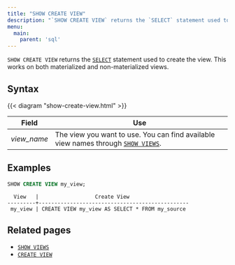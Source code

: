 ```yaml
---
title: "SHOW CREATE VIEW"
description: "`SHOW CREATE VIEW` returns the `SELECT` statement used to create the view."
menu:
  main:
    parent: 'sql'
---
```


`SHOW CREATE VIEW` returns the [`SELECT`](../select) statement used to create the view. This works on both materialized and non-materialized views.

## Syntax

{{< diagram "show-create-view.html" >}}

Field | Use
------|-----
_view&lowbar;name_ | The view you want to use. You can find available view names through [`SHOW VIEWS`](../show-views).

## Examples

```sql
SHOW CREATE VIEW my_view;
```
```nofmt
  View   |                  Create View
---------+------------------------------------------------
 my_view | CREATE VIEW my_view AS SELECT * FROM my_source
```

## Related pages

- [`SHOW VIEWS`](../show-views)
- [`CREATE VIEW`](../create-view)
